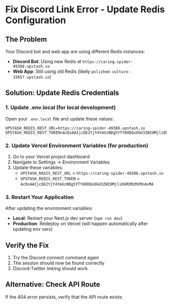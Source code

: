 # Fix Discord Link Error - Update Redis Configuration

## The Problem
Your Discord bot and web app are using different Redis instances:
- **Discord Bot**: Using new Redis at `https://caring-spider-49388.upstash.io`
- **Web App**: Still using old Redis (likely `polished-vulture-15957.upstash.io`)

## Solution: Update Redis Credentials

### 1. Update .env.local (for local development)
Open your `.env.local` file and update these values:

```env
UPSTASH_REDIS_REST_URL=https://caring-spider-49388.upstash.io
UPSTASH_REDIS_REST_TOKEN=AcDsAAIjcDE2YjY4YmUzNDg5YTY0ODQxOGU3ZWI0MjliOGM3MzM2MnAxMA
```

### 2. Update Vercel Environment Variables (for production)
1. Go to your Vercel project dashboard
2. Navigate to Settings → Environment Variables
3. Update these variables:
   - `UPSTASH_REDIS_REST_URL` = `https://caring-spider-49388.upstash.io`
   - `UPSTASH_REDIS_REST_TOKEN` = `AcDsAAIjcDE2YjY4YmUzNDg5YTY0ODQxOGU3ZWI0MjliOGM3MzM2MnAxMA`

### 3. Restart Your Application
After updating the environment variables:
- **Local**: Restart your Next.js dev server (`npm run dev`)
- **Production**: Redeploy on Vercel (will happen automatically after updating env vars)

## Verify the Fix
1. Try the Discord connect command again
2. The session should now be found correctly
3. Discord-Twitter linking should work

## Alternative: Check API Route
If the 404 error persists, verify that the API route exists: 